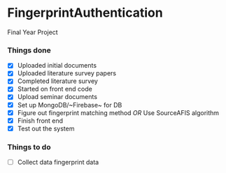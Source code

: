 # FingerprintAuthentication
Final Year Project

### Things done
- [x] Uploaded initial documents
- [x] Uploaded literature survey papers
- [x] Completed literature survey
- [x] Started on front end code
- [x] Upload seminar documents
- [x] Set up MongoDB/~Firebase~ for DB
- [x] Figure out fingerprint matching method *OR* Use SourceAFIS algorithm
- [x] Finish front end
- [x] Test out the system

### Things to do

- [ ] Collect data fingerprint data
